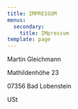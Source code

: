 ```yaml
---
title: IMPRESSUM
menus:
  secondary:
    title: IMpressum
template: page
---
```

Martin Gleichmann

Mathildenhöhe 23

07356 Bad Lobenstein

USt